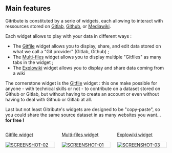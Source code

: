 ## Main features

<!-- 🚧  &nbsp; `Redaction in progress...` -->

Gitribute is constituted by a serie of widgets, each allowing to interact with ressources stored on [Gitlab](https://gitlab.com/), [Github](https://github.com/), or [Mediawiki](https://www.mediawiki.org/wiki/MediaWiki).

Each widget allows to play with your data in different ways :

- The [Gitfile](/docs-gitfile) widget allows you to display, share, and edit data stored on what we call a "Git provider" (Gitlab, Github) ;
- The [Multi-files](/docs-multi-files) widget allows you to display multiple "Gitfiles" as many tabs in the widget ;
- The [Explowiki](/docs-explowiki) widget allows you to display and share data coming from a wiki  

The cornerstone widget is the [Gitfile](/docs-gitfile) widget : this one make possible for anyone - with technical skills or not - to contribute on a dataset stored on Github or Gitlab, but without having to create an account or even without having to deal with Github or Gitlab at all.

Last but not least Gitribute's widgets are designed to be "copy-paste", so you could share the same source dataset in as many websites you want... **for free !**

<div class="columns is-multiline is-8 is-centered mt-0 mb-4">
  <div class="column is-4 has-text-centered">
    <p class="has-text-weight-bold">
      <a href="/docs-gitfile">
        Gitfile widget
        <div style="border: thin solid lightgrey;">
          <img
            src="https://raw.githubusercontent.com/multi-coop/gitribute-documentation-content/main/images/screenshots/gitfile-md-edit-01.png"
            alt="SCREENSHOT-02"
          />
        </div>
      </a>
    </p>
  </div>
  <div class="column is-4 has-text-centered">
    <p class="has-text-weight-bold">
      <a href="/docs-multi-files">
        Multi-files widget
        <div style="border: thin solid lightgrey;">
          <img
            src="https://raw.githubusercontent.com/multi-coop/gitribute-documentation-content/main/images/screenshots/multifiles-preview-01.png"
            alt="SCREENSHOT-01"
          />
        </div>
      </a>
    </p>
  </div>
  <div class="column is-4 has-text-centered">
    <p class="has-text-weight-bold">
      <a href="/docs-explowiki">
        Explowiki widget
        <div style="border: thin solid lightgrey;">
          <img
            src="https://raw.githubusercontent.com/multi-coop/gitribute-documentation-content/main/images/screenshots/explowiki-preview-01.png"
            alt="SCREENSHOT-03"
          />
        </div>
      </a>
    </p>
  </div>
</div>
